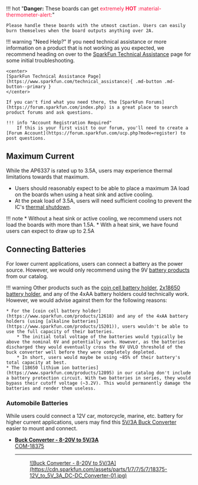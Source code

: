 !!! hot "**Danger:** These boards can get <span style="color: #ff1744;">extremely **HOT** :material-thermometer-alert:</span>"
	
	Please handle these boards with the utmost caution. Users can easily burn themselves when the board outputs anything over 2A. 

!!! warning "Need Help?"
    If you need technical assistance or more information on a product that is not working as you expected, we recommend heading on over to the [SparkFun Technical Assistance](https://www.sparkfun.com/technical_assistanc) page for some initial troubleshooting.

    <center>
    [SparkFun Technical Assistance Page](https://www.sparkfun.com/technical_assistance){ .md-button .md-button--primary }
    </center>
    
    If you can't find what you need there, the [SparkFun Forums](https://forum.sparkfun.com/index.php) is a great place to search product forums and ask questions.
    
    !!! info "Account Registration Required"
        If this is your first visit to our forum, you'll need to create a [Forum Account](https://forum.sparkfun.com/ucp.php?mode=register) to post questions.

## Maximum Current
While the AP6337 is rated up to 3.5A, users may experience thermal limitations towards that maximum.

* Users should reasonably expect to be able to place a maximum 3A load on the boards when using a heat sink and active cooling. 
* At the peak load of 3.5A, users will need sufficient cooling to prevent the IC's [thermal shutdown](#thermal-characteristics "The AP63357 has a 170&deg;C (338&deg;F) thermal shutdown temperature.").

!!! note
    * Without a heat sink or active cooling, we recommend users not load the boards with more than 1.5A.
    * With a heat sink, we have found users can expect to draw up to 2.5A
		
## Connecting Batteries
For lower current applications, users can connect a battery as the power source. However, we would only recommend using the 9V [battery products](https://www.sparkfun.com/categories/54) from our catalog.

!!! warning
    Other products such as the [coin cell battery holder](https://www.sparkfun.com/products/12618), [2x18650 battery holder](https://www.sparkfun.com/products/12900), and any of the 4xAA battery holders could technically work. However, we would advise against them for the following reasons:

    * For the [coin cell battery holder](https://www.sparkfun.com/products/12618) and any of the 4xAA battery holders (using [alkaline batteries](https://www.sparkfun.com/products/15201)), users wouldn't be able to use the full capacity of their batteries.
        * The initial total voltage of the batteries would typically be above the nominal 6V and potentially work. However, as the batteries discharged they would eventually cross the 6V UVLO threshold of the buck converter well before they were completely depleted.
        * In short, users would maybe be using ~85% of their battery's total capacity at best.
    * The [18650 lithium ion batteries](https://www.sparkfun.com/products/12895) in our catalog don't include a battery protection circuit. With two batteries in series, they would bypass their cutoff voltage (~3.2V). This would permanently damage the batteries and render them useless.

### Automobile Batteries
While users could connect a 12V car, motorcycle, marine, etc. battery for higher current applications, users may find this [5V/3A Buck Converter](https://www.sparkfun.com/products/18375) easier to mount and connect.

<div class="grid cards" markdown>

-   <a href="https://www.sparkfun.com/products/18375">**Buck Converter - 8-20V to 5V/3A**<br>
	COM-18375

	---

	<figure markdown>
	![Buck Converter - 8-20V to 5V/3A](https://cdn.sparkfun.com/assets/parts/1/7/7/5/7/18375-12V_to_5V_3A_DC-DC_Converter-01.jpg)
	</figure></a>

</div>
